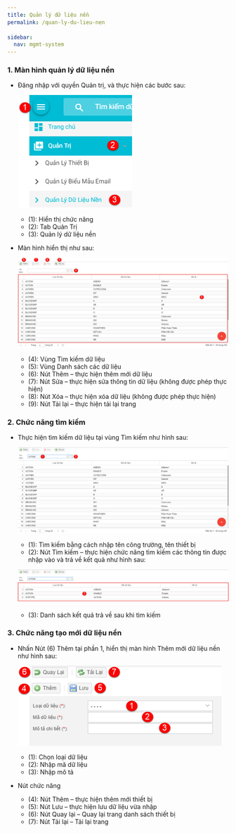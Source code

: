 ```yaml
---
title: Quản lý dữ liệu nền
permalink: /quan-ly-du-lieu-nen

sidebar:
  nav: mgmt-system
---
```


### **1. Màn hình quản lý dữ liệu nền**
* Đăng nhập với quyền Quản trị, và thực hiện các bước sau:

     ![](assets/systemcodemanager/mnSystemCodeManager.png)

     * (1): Hiển thị chức năng
     * (2): Tab Quản Trị
     * (3): Quản lý dữ liệu nền

* Màn hình hiển thị như sau:

     ![](assets/systemcodemanager/SystemCodeManager.png)

     * (4): Vùng Tìm kiếm dữ liệu
     * (5): Vùng Danh sách các dữ liệu
     * (6): Nút Thêm – thực hiện thêm mới dữ liệu
     * (7): Nút Sửa – thực hiện sửa thông tin dữ liệu (không được phép thực hiện)
     * (8): Nút Xóa – thực hiện xóa dữ liệu (không được phép thực hiện)
     * (9): Nút Tải lại – thực hiện tải lại trang

### **2. Chức năng tìm kiếm**
* Thực hiện tìm kiếm dữ liệu tại vùng Tìm kiếm như hình sau:

     ![](assets/systemcodemanager/SystemCodeManagerSearch.png)

     * (1): Tìm kiếm bằng cách nhập tên công trường, tên thiết bị
     * (2): Nút Tìm kiếm – thực hiện chức năng tìm kiếm các thông tin được nhập vào và trả về kết quả như hình sau:

     ![](assets/systemcodemanager/SystemCodeManagerSearchResult.png)

     * (3): Danh sách kết quả trả về sau khi tìm kiếm

### **3. Chức năng tạo mới dữ liệu nền**
* Nhấn Nút (6) Thêm tại phần 1, hiển thị màn hình Thêm mới dữ liệu nền như hình sau:

     ![](assets/systemcodemanager/SystemCodeDetailsAdd.png)

     * (1): Chọn loại dữ liệu
     * (2): Nhập mã dữ liệu
     * (3): Nhập mô tả
* Nút chức năng
     * (4): Nút Thêm – thực hiện thêm mới thiết bị
     * (5): Nút Lưu – thực hiện lưu dữ liệu vừa nhập
     * (6): Nút Quay lại – Quay lại trang danh sách thiết bị
     * (7): Nút Tải lại – Tải lại trang